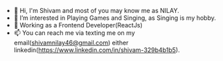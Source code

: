 - 👋 Hi, I'm Shivam and most of you may know me as NILAY.
- 👀 I’m interested in Playing Games and Singing, as Singing is my hobby.
- 🌱 Working as a Frontend Developer(ReactJs)
- 📫 You can reach me via texting me on my email(shivamnilay46@gmail.com) either linkedin(https://www.linkedin.com/in/shivam-329b4b1b5).

<!---
brainDensed/brainDensed is a ✨ special ✨ repository because its `README.md` (this file) appears on your GitHub profile.
You can click the Preview link to take a look at your changes.
--->

